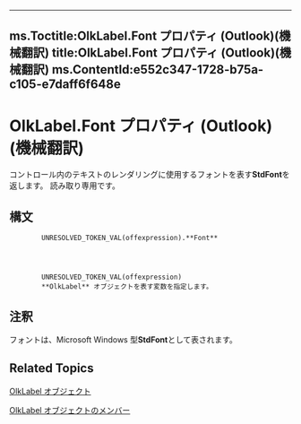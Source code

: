 

---
ms.Toctitle:OlkLabel.Font プロパティ (Outlook)(機械翻訳)
title:OlkLabel.Font プロパティ (Outlook)(機械翻訳)
ms.ContentId:e552c347-1728-b75a-c105-e7daff6f648e
---
# OlkLabel.Font プロパティ (Outlook)(機械翻訳)




コントロール内のテキストのレンダリングに使用するフォントを表す**StdFont**を返します。 読み取り専用です。

## 構文

            UNRESOLVED_TOKEN_VAL(offexpression).**Font**




            UNRESOLVED_TOKEN_VAL(offexpression)
            **OlkLabel** オブジェクトを表す変数を指定します。



## 注釈
フォントは、Microsoft Windows 型**StdFont**として表されます。



## Related Topics

[OlkLabel オブジェクト](52e5bbb2-4b22-f308-d5d4-1a1eafad2f48.md)

[OlkLabel オブジェクトのメンバー](fdab75ca-86a1-d3c3-b60c-b4dc3267cd6c.md)




